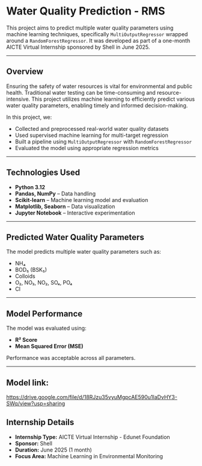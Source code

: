 # Water Quality Prediction - RMS

This project aims to predict multiple water quality parameters using machine learning techniques, specifically `MultiOutputRegressor` wrapped around a `RandomForestRegressor`. It was developed as part of a one-month AICTE Virtual Internship sponsored by Shell in June 2025.

---

## Overview

Ensuring the safety of water resources is vital for environmental and public health. Traditional water testing can be time-consuming and resource-intensive. This project utilizes machine learning to efficiently predict various water quality parameters, enabling timely and informed decision-making.

In this project, we:

- Collected and preprocessed real-world water quality datasets  
- Used supervised machine learning for multi-target regression  
- Built a pipeline using `MultiOutputRegressor` with `RandomForestRegressor`  
- Evaluated the model using appropriate regression metrics  

---

## Technologies Used

- **Python 3.12**  
- **Pandas, NumPy** – Data handling  
- **Scikit-learn** – Machine learning model and evaluation  
- **Matplotlib, Seaborn** – Data visualization  
- **Jupyter Notebook** – Interactive experimentation  

---

## Predicted Water Quality Parameters

The model predicts multiple water quality parameters such as:

- NH₄  
- BOD₅ (BSK₅)  
- Colloids  
- O₂, NO₃, NO₂, SO₄, PO₄  
- Cl  

---

## Model Performance

The model was evaluated using:

- **R² Score**  
- **Mean Squared Error (MSE)**  

Performance was acceptable across all parameters.

---

## Model link:

https://drive.google.com/file/d/18RJzu35vyuMgpcAE590u1IaDvHY3-SWq/view?usp=sharing

## Internship Details

- **Internship Type:** AICTE Virtual Internship - Edunet Foundation  
- **Sponsor:** Shell  
- **Duration:** June 2025 (1 month)  
- **Focus Area:** Machine Learning in Environmental Monitoring  
